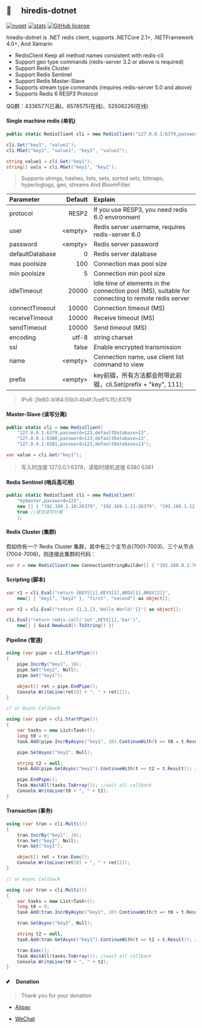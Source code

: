 ## 🦄 　hiredis-dotnet

[![nuget](https://img.shields.io/nuget/v/FreeSql.svg?style=flat-square)](https://www.nuget.org/packages/FreeSql) [![stats](https://img.shields.io/nuget/dt/FreeSql.svg?style=flat-square)](https://www.nuget.org/stats/packages/FreeSql?groupby=Version) [![GitHub license](https://img.shields.io/badge/license-MIT-blue.svg)](https://raw.githubusercontent.com/2881099/FreeSql/master/LICENSE.txt)

hiredis-dotnet is .NET redis client, supports .NETCore 2.1+, .NETFramework 4.0+, And Xamarin

- RedisClient Keep all method names consistent with redis-cli
- Support geo type commands (redis-server 3.2 or above is required)
- Support Redis Cluster
- Support Redis Sentinel
- Support Redis Master-Slave
- Supports stream type commands (requires redis-server 5.0 and above)
- Supports Redis 6 RESP3 Protocol

QQ群：4336577(已满)、8578575(在线)、52508226(在线)

#### Single machine redis (单机)

```csharp
public static RedisClient cli = new RedisClient("127.0.0.1:6379,password=123,defaultDatabase=13");

cli.Set("key1", "value1");
cli.MSet("key1", "value1", "key2", "value2");

string value1 = cli.Get("key1");
string[] vals = cli.MGet("key1", "key2");
```

> Supports strings, hashes, lists, sets, sorted sets, bitmaps, hyperloglogs, geo, streams And BloomFilter.

| Parameter         | Default   | Explain |
| :---------------- | --------: | :------------------- |
| protocol          | RESP2     | If you use RESP3, you need redis 6.0 environment |
| user              | \<empty\> | Redis server username, requires redis-server 6.0 |
| password          | \<empty\> | Redis server password |
| defaultDatabase   | 0         | Redis server database |
| max poolsize      | 100       | Connection max pool size |
| min poolsize      | 5         | Connection min pool size |
| idleTimeout       | 20000     | Idle time of elements in the connection pool (MS), suitable for connecting to remote redis server |
| connectTimeout    | 10000     | Connection timeout (MS) |
| receiveTimeout    | 10000     | Receive timeout (MS) |
| sendTimeout       | 10000     | Send timeout (MS) |
| encoding          | utf-8     | string charset |
| ssl               | false     | Enable encrypted transmission |
| name              | \<empty\> | Connection name, use client list command to view |
| prefix            | \<empty\> | key前辍，所有方法都会附带此前辍，cli.Set(prefix + "key", 111); |

> IPv6: [fe80::b164:55b3:4b4f:7ce6%15]:6379

#### Master-Slave (读写分离)

```csharp
public static cli = new RedisClient(
    "127.0.0.1:6379,password=123,defaultDatabase=13",
    "127.0.0.1:6380,password=123,defaultDatabase=13",
    "127.0.0.1:6381,password=123,defaultDatabase=13");

var value = cli.Get("key1");
```

> 写入时连接 127.0.0.1:6379，读取时随机连接 6380 6381

#### Redis Sentinel (哨兵高可用)

```csharp
public static RedisClient cli = new RedisClient(
    "mymaster,password=123", 
    new [] { "192.169.1.10:26379", "192.169.1.11:26379", "192.169.1.12:26379" },
    true //是否读写分离
    );
```

#### Redis Cluster (集群)

假如你有一个 Redis Cluster 集群，其中有三个主节点(7001-7003)、三个从节点(7004-7006)，则连接此集群的代码：

```csharp
var r = new RedisClient(new ConnectionStringBuilder[] { "192.168.0.2:7001", "192.168.0.2:7001", "192.168.0.2:7003" });
```



#### Scripting (脚本)

```csharp
var r1 = cli.Eval("return {KEYS[1],KEYS[2],ARGV[1],ARGV[2]}", 
    new[] { "key1", "key2" }, "first", "second") as object[];

var r2 = cli.Eval("return {1,2,{3,'Hello World!'}}") as object[];

cli.Eval("return redis.call('set',KEYS[1],'bar')", 
    new[] { Guid.NewGuid().ToString() })
```

#### Pipeline (管道)

```csharp
using (var pipe = cli.StartPipe())
{
    pipe.IncrBy("key1", 10);
    pipe.Set("key2", Null);
    pipe.Get("key1");

    object[] ret = pipe.EndPipe();
    Console.WriteLine(ret[0] + ", " + ret[2]);
}

// or Async Callback

using (var pipe = cli.StartPipe())
{
    var tasks = new List<Task>();
    long t0 = 0;
    task.Add(pipe.IncrByAsync("key1", 10).ContinueWith(t => t0 = t.Result)); //callback

    pipe.SetAsync("key2", Null);

    string t2 = null;
    task.Add(pipe.GetAsync("key1").ContinueWith(t => t2 = t.Result)); //callback

    pipe.EndPipe();
    Task.WaitAll(tasks.ToArray()); //wait all callback
    Console.WriteLine(t0 + ", " + t2);
}
```

#### Transaction (事务)

```csharp
using (var tran = cli.Multi())
{
    tran.IncrBy("key1", 10);
    tran.Set("key2", Null);
    tran.Get("key1");

    object[] ret = tran.Exec();
    Console.WriteLine(ret[0] + ", " + ret[2]);
}

// or Async Callback

using (var tran = cli.Multi())
{
    var tasks = new List<Task>();
    long t0 = 0;
    task.Add(tran.IncrByAsync("key1", 10).ContinueWith(t => t0 = t.Result)); //callback

    tran.SetAsync("key2", Null);

    string t2 = null;
    task.Add(tran.GetAsync("key1").ContinueWith(t => t2 = t.Result)); //callback

    tran.Exec();
    Task.WaitAll(tasks.ToArray()); //wait all callback
    Console.WriteLine(t0 + ", " + t2);
}
```

#### 💕 　Donation

> Thank you for your donation

- [Alipay](https://www.cnblogs.com/FreeSql/gallery/image/338860.html)

- [WeChat](https://www.cnblogs.com/FreeSql/gallery/image/338859.html)

